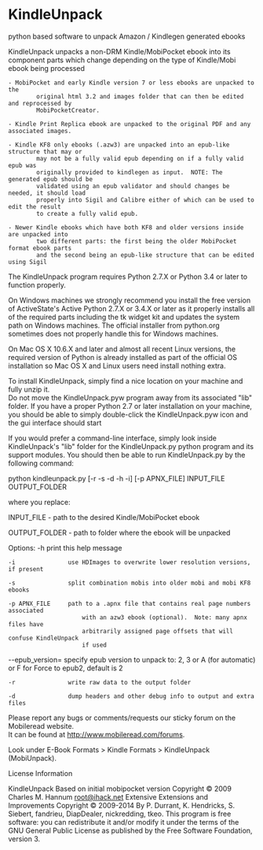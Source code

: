 KindleUnpack
============

python based software to unpack Amazon / Kindlegen generated ebooks

KindleUnpack unpacks a non-DRM Kindle/MobiPocket ebook into its component parts 
which change depending on the type of Kindle/Mobi ebook being processed

	- MobiPocket and early Kindle version 7 or less ebooks are unpacked to the 
            original html 3.2 and images folder that can then be edited and reprocessed by 
            MobiPocketCreator.

	- Kindle Print Replica ebook are unpacked to the original PDF and any associated images.

	- Kindle KF8 only ebooks (.azw3) are unpacked into an epub-like structure that may or 
            may not be a fully valid epub depending on if a fully valid epub was 
            originally provided to kindlegen as input.  NOTE: The generated epub should be
            validated using an epub validator and should changes be needed, it should load
            properly into Sigil and Calibre either of which can be used to edit the result
            to create a fully valid epub.

	- Newer Kindle ebooks which have both KF8 and older versions inside are unpacked into 
            two different parts: the first being the older MobiPocket format ebook parts 
            and the second being an epub-like structure that can be edited using Sigil

The KindleUnpack program requires Python 2.7.X or Python 3.4 or later to function properly. 

On Windows machines we strongly recommend you install the free version of ActiveState's 
Active Python 2.7.X or 3.4.X or later as it properly installs all of the required parts 
including the tk widget kit and updates the system path on Windows machines.  The official 
installer from python.org sometimes does not properly handle this for Windows machines.

On Mac OS X 10.6.X and later and almost all recent Linux versions, the required version 
of Python is already installed as part of the official OS installation so Mac OS X and 
Linux users need install nothing extra.

To install KindleUnpack, simply find a nice location on your machine and fully unzip it.  
Do not move the KindleUnpack.pyw program away from its associated "lib" folder.  If you 
have a proper Python 2.7 or later installation on your machine, you should be able to 
simply double-click the KindleUnpack.pyw icon and the gui interface should start

If you would prefer a command-line interface, simply look inside KindleUnpack's "lib" 
folder for the KindleUnpack.py python program and its support modules.  You should 
then be able to run KindleUnpack.py by the following command:


python kindleunpack.py [-r -s -d -h -i] [-p APNX_FILE] INPUT_FILE OUTPUT_FOLDER

where you replace:

   INPUT_FILE      - path to the desired Kindle/MobiPocket ebook

   OUTPUT_FOLDER   - path to folder where the ebook will be unpacked

Options:
    -h               print this help message

    -i               use HDImages to overwrite lower resolution versions, if present

    -s               split combination mobis into older mobi and mobi KF8 ebooks

    -p APNX_FILE     path to a .apnx file that contains real page numbers associated
                         with an azw3 ebook (optional).  Note: many apnx files have 
                         arbitrarily assigned page offsets that will confuse KindleUnpack 
                         if used

   --epub_version=   specify epub version to unpack to: 2, 3 or A (for automatic) or 
                        F for Force to epub2, default is 2

    -r               write raw data to the output folder

    -d               dump headers and other debug info to output and extra files



Please report any bugs or comments/requests our sticky forum on the Mobileread website.  
It can be found at http://www.mobileread.com/forums.  

Look under E-Book Formats > Kindle Formats > KindleUnpack (MobiUnpack).


License Information

KindleUnpack
    Based on initial mobipocket version Copyright © 2009 Charles M. Hannum <root@ihack.net>
    Extensive Extensions and Improvements Copyright © 2009-2014 
         By P. Durrant, K. Hendricks, S. Siebert, fandrieu, DiapDealer, nickredding, tkeo.
    This program is free software: you can redistribute it and/or modify
    it under the terms of the GNU General Public License as published by
    the Free Software Foundation, version 3.
